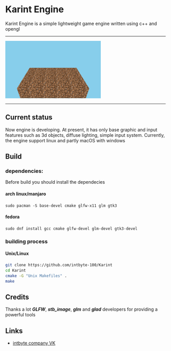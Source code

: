 
# Karint Engine

Karint Engine is a simple lightweight game engine written using c++ and opengl
___

<img src="./screenshots/1.png" width="300px"/>

___
## Current status
Now engine is developing. 
At present, it has only base graphic and input features such as 3d objects, diffuse lighting, simple input system. 
Currently, the engine support linux and partly macOS with windows
## Build


### dependencies:

Before build you should install the dependecies

#### arch linux/manjaro
`sudo pacman -S base-devel cmake glfw-x11 glm gtk3`
#### fedora
`sudo dnf install gcc cmake glfw-devel glm-devel gtk3-devel`

### building process

#### Unix/Linux
```bash
git clone https://github.com/intbyte-100/Karint
cd Karint
cmake -G "Unix Makefiles" .
make
```
## Credits

Thanks a lot **_GLFW_**, **_stb_image_**, **_glm_** and **_glad_** developers for providing a powerful tools

## Links

- [intbyte company VK](https://vk.com/public198534844)
